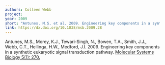 ```yaml
---
authors: Colleen Webb
project:
year: 2009
short: "Antunes, M.S. et al. 2009. Engineering key components in a synthetic eukaryotic signal transduction pathway. Molecular Systems Biology 5(1): 270."
link: https://dx.doi.org/10.1038/msb.2009.28
---
```


Antunes, M.S., Morey, K.J., Tewari-Singh, N., Bowen, T.A., Smith, J.J., Webb, C.T., Hellinga, H.W., Medford, J.I. 2009. Engineering key components in a synthetic eukaryotic signal transduction pathway. [Molecular Systems Biology 5(1): 270.](https://dx.doi.org/10.1038/msb.2009.28)

<!--
archived project: other
-->
